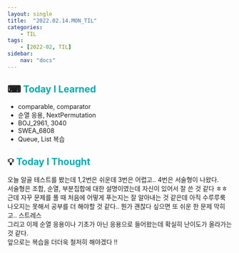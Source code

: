 ```yaml
---
layout: single
title:  "2022.02.14.MON_TIL"
categories: 
    - TIL
tags: 
    - [2022-02, TIL]
sidebar:
    nav: "docs"
---
```



## ⌨ <a style="color:#00adb5">Today I Learned</a>
 - comparable, comparator
 - 순열 응용, NextPermutation
 - BOJ_2961, 3040
 - SWEA_6808
 - Queue, List 복습
 
## 💡 <a style="color:#00adb5">Today I Thought</a>
 오늘 알골 테스트를 봤는데 1,2번은 쉬운데 3번은 어렵고.. 4번은 서술형이 나왔다.<br>
 서술형은 조합, 순열, 부분집합에 대한 설명이였는데 자신이 있어서 잘 쓴 것 같다 ㅎㅎ<br>
 근데 자꾸 문제를 풀 때 처음에 어떻게 푸는지는 잘 알아내는 것 같은데 아직 수루루룩 나오지는 못해서 공부를 더 해야할 것 같다.. 뭔가 괜찮다 싶으면 또 쉬운 한 문제 막히고.. 스트레스<br>
 그리고 이제 순열 응용이나 기초가 아닌 응용으로 들어왔는데 확실히 난이도가 올라가는 것 같다.<br>
 앞으로는 복습을 더더욱 철저히 해야겠다 !!